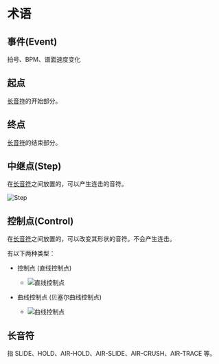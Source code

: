 # 术语

## 事件(Event)

拍号、BPM、谱面速度变化



## 起点

[长音符](#长音符)的开始部分。



## 终点

[长音符](#长音符)的结束部分。



## 中继点(Step)

在[长音符](#长音符)之间放置的，可以产生连击的音符。

![Step](../imgs/step.png)


## 控制点(Control)

在[长音符](#长音符)之间放置的，可以改变其形状的音符。不会产生连击。

有以下两种类型：


* 控制点 (直线控制点)

  * ![直线控制点](../imgs/control-n.png)

* 曲线控制点 (贝塞尔曲线控制点)

  * ![曲线控制点](../imgs/control-b.png)



## 长音符

指 SLIDE、HOLD、AIR-HOLD、AIR-SLIDE、AIR-CRUSH、AIR-TRACE 等。

